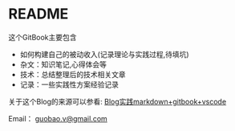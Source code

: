 # README

这个GitBook主要包含
- 如何构建自己的被动收入(记录理论与实践过程,待填坑)
- 杂文：知识笔记,心得体会等
- 技术：总结整理后的技术相关文章
- 记录：一些实践性方案经验记录

关于这个Blog的来源可以参看:
[Blog实践markdown+gitbook+vscode](posts/Blog实践markdown+gitbook+vscode.md)

Email：
[guobao.v@gmail.com](guobao.v@gmail.com)